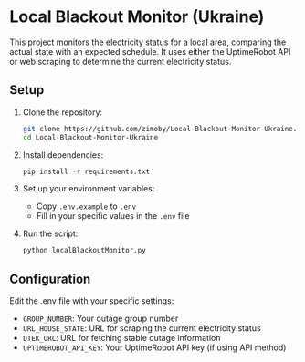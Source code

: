 # Local Blackout Monitor (Ukraine)

This project monitors the electricity status for a local area, comparing the actual state with an expected schedule. It uses either the UptimeRobot API or web scraping to determine the current electricity status.

## Setup

1. Clone the repository:

   ```bash
   git clone https://github.com/zimoby/Local-Blackout-Monitor-Ukraine.git
   cd Local-Blackout-Monitor-Ukraine
   ```

2. Install dependencies:

   ```bash
   pip install -r requirements.txt
   ```

3. Set up your environment variables:
   - Copy `.env.example` to `.env`
   - Fill in your specific values in the `.env` file

4. Run the script:

   ```bash
   python localBlackoutMonitor.py
   ```

## Configuration

Edit the .env file with your specific settings:

- `GROUP_NUMBER`: Your outage group number
- `URL_HOUSE_STATE`: URL for scraping the current electricity status
- `DTEK_URL`: URL for fetching stable outage information
- `UPTIMEROBOT_API_KEY`: Your UptimeRobot API key (if using API method)
